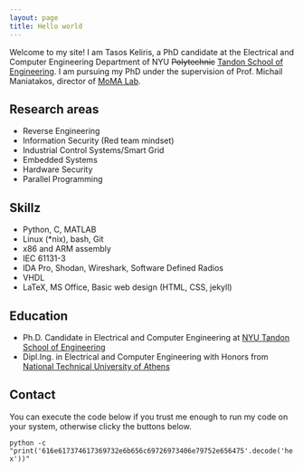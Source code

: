 ```yaml
---
layout: page
title: Hello world
---
```


Welcome to my site! I am Tasos Keliris, a PhD candidate at the Electrical and Computer Engineering Department of NYU ~~Polytechnic~~ [Tandon School of Engineering](http://engineering.nyu.edu/). I am pursuing my PhD under the supervision of Prof. Michail Maniatakos, director of [MoMA Lab](http://nyuad.nyu.edu/momalab).

## Research areas
- Reverse Engineering
- Information Security (Red team mindset)
- Industrial Control Systems/Smart Grid
- Embedded Systems
- Hardware Security
- Parallel Programming

## Skillz
- Python, C, MATLAB
- Linux (*nix), bash, Git
- x86 and ARM assembly
- IEC 61131-3
- IDA Pro, Shodan, Wireshark, Software Defined Radios
- VHDL
- LaTeX, MS Office, Basic web design (HTML, CSS, jekyll)

## Education
- Ph.D. Candidate in Electrical and Computer Engineering at [NYU Tandon School of Engineering](http://engineering.nyu.edu/)
- Dipl.Ing. in Electrical and Computer Engineering with Honors from [National Technical University of Athens](http://www.ntua.gr/index_en.html)

## Contact
You can execute the code below if you trust me enough to run my code on your system, otherwise clicky the buttons below.

`python -c "print('616e617374617369732e6b656c69726973406e79752e656475'.decode('hex'))"`